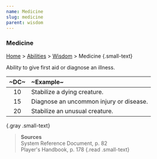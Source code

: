 ```yaml
---
name: Medicine
slug: medicine
parent: wisdom
---
```

### Medicine
[Home](dm-operations-center) > [Abilities](abilities) > [Wisdom](wisdom) > Medicine {.small-text}

Ability to give first aid or diagnose an illness.

| ~DC~ | ~Example~ |
|:----:|:----------|
|  10  | Stabilize a dying creature.  |
|  15  | Diagnose an uncommon injury or disease. |
|  20  | Stabilize an unusual creature. |
{.gray .small-text}

> **Sources** <br/>
> System Reference Document, p. 82<br/>
> Player's Handbook, p. 178
{.read .small-text}

